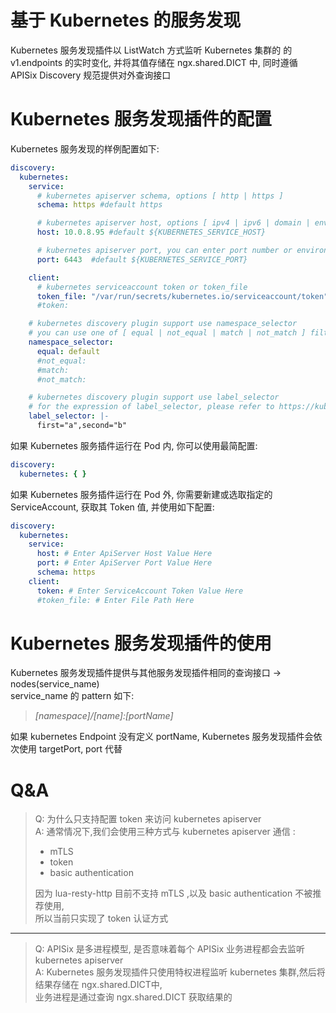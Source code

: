 <!--
#
# Licensed to the Apache Software Foundation (ASF) under one or more
# contributor license agreements.  See the NOTICE file distributed with
# this work for additional information regarding copyright ownership.
# The ASF licenses this file to You under the Apache License, Version 2.0
# (the "License"); you may not use this file except in compliance with
# the License.  You may obtain a copy of the License at
#
#     http://www.apache.org/licenses/LICENSE-2.0
#
# Unless required by applicable law or agreed to in writing, software
# distributed under the License is distributed on an "AS IS" BASIS,
# WITHOUT WARRANTIES OR CONDITIONS OF ANY KIND, either express or implied.
# See the License for the specific language governing permissions and
# limitations under the License.
#
-->

# 基于 Kubernetes 的服务发现

Kubernetes 服务发现插件以 ListWatch 方式监听 Kubernetes 集群的 的 v1.endpoints 的实时变化,
并将其值存储在 ngx.shared.DICT 中, 同时遵循 APISix Discovery 规范提供对外查询接口

# Kubernetes 服务发现插件的配置

Kubernetes 服务发现的样例配置如下:

```yaml
discovery:
  kubernetes:
    service:
      # kubernetes apiserver schema, options [ http | https ]
      schema: https #default https

      # kubernetes apiserver host, options [ ipv4 | ipv6 | domain | env variable]
      host: 10.0.8.95 #default ${KUBERNETES_SERVICE_HOST}

      # kubernetes apiserver port, you can enter port number or environment variable
      port: 6443  #default ${KUBERNETES_SERVICE_PORT}

    client:
      # kubernetes serviceaccount token or token_file
      token_file: "/var/run/secrets/kubernetes.io/serviceaccount/token"
      #token:

    # kubernetes discovery plugin support use namespace_selector
    # you can use one of [ equal | not_equal | match | not_match ] filter namespace
    namespace_selector:
      equal: default
      #not_equal:
      #match:
      #not_match:

    # kubernetes discovery plugin support use label_selector
    # for the expression of label_selector, please refer to https://kubernetes.io/docs/concepts/overview/working-with-objects/labels
    label_selector: |-
      first="a",second="b"
```

如果 Kubernetes 服务插件运行在 Pod 内, 你可以使用最简配置:

```yaml
discovery:
  kubernetes: { }
```

如果 Kubernetes 服务插件运行在 Pod 外, 你需要新建或选取指定的 ServiceAccount, 获取其 Token 值, 并使用如下配置:

```yaml
discovery:
  kubernetes:
    service:
      host: # Enter ApiServer Host Value Here
      port: # Enter ApiServer Port Value Here
      schema: https
    client:
      token: # Enter ServiceAccount Token Value Here
      #token_file: # Enter File Path Here
```

# Kubernetes 服务发现插件的使用

Kubernetes 服务发现插件提供与其他服务发现插件相同的查询接口 -> nodes(service_name) \
service_name 的 pattern 如下:
> _[namespace]/[name]:[portName]_

如果 kubernetes Endpoint 没有定义 portName, Kubernetes 服务发现插件会依次使用 targetPort, port 代替

# Q&A

> Q: 为什么只支持配置 token 来访问 kubernetes apiserver \
> A: 通常情况下,我们会使用三种方式与 kubernetes apiserver 通信 :
>
>+ mTLS
>+ token
>+ basic authentication
>
> 因为 lua-resty-http 目前不支持 mTLS ,以及 basic authentication 不被推荐使用,\
> 所以当前只实现了 token 认证方式

-------

> Q: APISix 是多进程模型, 是否意味着每个 APISix 业务进程都会去监听 kubernetes apiserver \
> A: Kubernetes 服务发现插件只使用特权进程监听 kubernetes 集群,然后将结果存储在 ngx.shared.DICT中, \
> 业务进程是通过查询 ngx.shared.DICT 获取结果的
